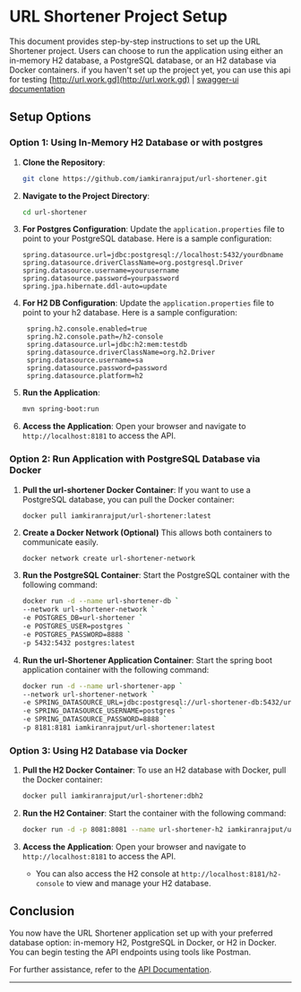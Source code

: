 # URL Shortener Project Setup

This document provides step-by-step instructions to set up the URL Shortener project. Users can choose to run the application using either an in-memory H2 database, a PostgreSQL database, or an H2 database via Docker containers.
 if you haven't set up the project yet, you can use this api for testing [http://url.work.gd](http://url.work.gd) | [swagger-ui documentation](http://url.work.gd/api/url/swagger-ui.html)
## Setup Options

### Option 1: Using In-Memory H2 Database or with postgres

1. **Clone the Repository**:
   ```bash
   git clone https://github.com/iamkiranrajput/url-shortener.git
   ```

2. **Navigate to the Project Directory**:
   ```bash
   cd url-shortener
   ```


3. **For Postgres Configuration**:
   Update the `application.properties` file to point to your PostgreSQL database. Here is a sample configuration:
   ```properties
   spring.datasource.url=jdbc:postgresql://localhost:5432/yourdbname
   spring.datasource.driverClassName=org.postgresql.Driver
   spring.datasource.username=yourusername
   spring.datasource.password=yourpassword
   spring.jpa.hibernate.ddl-auto=update
   ```



3. **For H2 DB Configuration**:
   Update the `application.properties` file to point to your h2 database. Here is a sample configuration:
   ```properties
    spring.h2.console.enabled=true
    spring.h2.console.path=/h2-console
    spring.datasource.url=jdbc:h2:mem:testdb
    spring.datasource.driverClassName=org.h2.Driver
    spring.datasource.username=sa
    spring.datasource.password=password
    spring.datasource.platform=h2
   ```

4. **Run the Application**:

   ```bash
   mvn spring-boot:run
   ```

5. **Access the Application**:
   Open your browser and navigate to `http://localhost:8181` to access the API.


### Option 2: Run Application with PostgreSQL Database via Docker

1. **Pull the url-shortener Docker Container**:
   If you want to use a PostgreSQL database, you can pull the Docker container:
   ```bash
   docker pull iamkiranrajput/url-shortener:latest
   ```
2. **Create a Docker Network (Optional)**
   This allows both containers to communicate easily.
   ```
   docker network create url-shortener-network
   ```

3. **Run the PostgreSQL Container**:
   Start the PostgreSQL container with the following command:
   ```bash
   docker run -d --name url-shortener-db `
   --network url-shortener-network `
   -e POSTGRES_DB=url-shortener `
   -e POSTGRES_USER=postgres `
   -e POSTGRES_PASSWORD=8888 `
   -p 5432:5432 postgres:latest
   ```

4. **Run the url-Shortener Application Container**:
   Start the spring boot application container with the following command:
   ```bash
   docker run -d --name url-shortener-app `
   --network url-shortener-network `
   -e SPRING_DATASOURCE_URL=jdbc:postgresql://url-shortener-db:5432/url-shortener `
   -e SPRING_DATASOURCE_USERNAME=postgres `
   -e SPRING_DATASOURCE_PASSWORD=8888 `
   -p 8181:8181 iamkiranrajput/url-shortener:latest
   ```


### Option 3: Using H2 Database via Docker

1. **Pull the H2 Docker Container**:
   To use an H2 database with Docker, pull the Docker container:
   ```bash
   docker pull iamkiranrajput/url-shortener:dbh2
   ```

2. **Run the H2 Container**:
   Start the container with the following command:
   ```bash
   docker run -d -p 8081:8081 --name url-shortener-h2 iamkiranrajput/url-shortener:dbh2
   ```

3. **Access the Application**:
   Open your browser and navigate to `http://localhost:8181` to access the API.
    - You can also access the H2 console at `http://localhost:8181/h2-console` to view and manage your H2 database.

## Conclusion

You now have the URL Shortener application set up with your preferred database option: in-memory H2, PostgreSQL in Docker, or H2 in Docker. You can begin testing the API endpoints using tools like Postman.

For further assistance, refer to the [API Documentation](https://www.postman.com/glitch-guardians/workspace/guardians/collection/33641536-8f994d74-f358-4117-bee2-086a42aef3d0?action=share&creator=33641536&active-environment=33641536-16d30508-b9a8-46c2-8246-623ca81702a9).

--- 
